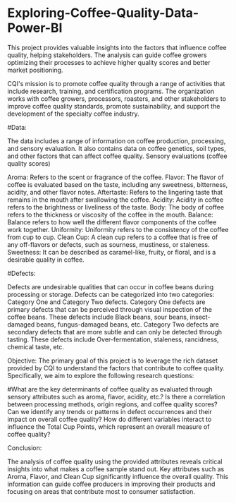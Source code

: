 # Exploring-Coffee-Quality-Data-Power-BI

This project provides valuable insights into the factors that influence coffee quality, helping stakeholders. The analysis can guide coffee growers optimizing their processes to achieve higher quality scores and better market positioning.

CQI's mission is to promote coffee quality through a range of activities that include research, training, and certification programs. The organization works with coffee growers, processors, roasters, and other stakeholders to improve coffee quality standards, promote sustainability, and support the development of the specialty coffee industry.

#Data:

The data includes a range of information on coffee production, processing, and sensory evaluation. It also contains data on coffee genetics, soil types, and other factors that can affect coffee quality. Sensory evaluations (coffee quality scores)

Aroma: Refers to the scent or fragrance of the coffee. Flavor: The flavor of coffee is evaluated based on the taste, including any sweetness, bitterness, acidity, and other flavor notes. Aftertaste: Refers to the lingering taste that remains in the mouth after swallowing the coffee. Acidity: Acidity in coffee refers to the brightness or liveliness of the taste. Body: The body of coffee refers to the thickness or viscosity of the coffee in the mouth. Balance: Balance refers to how well the different flavor components of the coffee work together. Uniformity: Uniformity refers to the consistency of the coffee from cup to cup. Clean Cup: A clean cup refers to a coffee that is free of any off-flavors or defects, such as sourness, mustiness, or staleness. Sweetness: It can be described as caramel-like, fruity, or floral, and is a desirable quality in coffee.

#Defects:

Defects are undesirable qualities that can occur in coffee beans during processing or storage. Defects can be categorized into two categories: Category One and Category Two defects. Category One defects are primary defects that can be perceived through visual inspection of the coffee beans. These defects include Black beans, sour beans, insect-damaged beans, fungus-damaged beans, etc. Category Two defects are secondary defects that are more subtle and can only be detected through tasting. These defects include Over-fermentation, staleness, rancidness, chemical taste, etc.

Objective: The primary goal of this project is to leverage the rich dataset provided by CQI to understand the factors that contribute to coffee quality. Specifically, we aim to explore the following research questions:

#What are the key determinants of coffee quality as evaluated through sensory attributes such as aroma, flavor, acidity, etc.?
Is there a correlation between processing methods, origin regions, and coffee quality scores?
Can we identify any trends or patterns in defect occurrences and their impact on overall coffee quality?
How do different variables interact to influence the Total Cup Points, which represent an overall measure of coffee quality?

Conclusion:

The analysis of coffee quality using the provided attributes reveals critical insights into what makes a coffee sample stand out. Key attributes such as Aroma, Flavor, and Clean Cup significantly influence the overall quality. This information can guide coffee producers in improving their products and focusing on areas that contribute most to consumer satisfaction.

